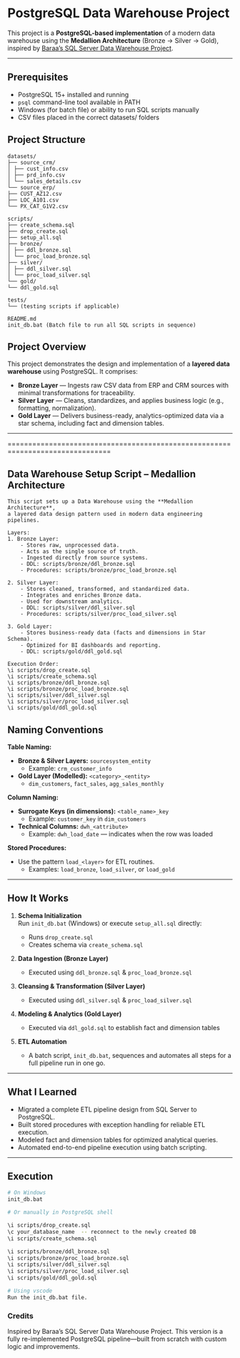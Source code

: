 # PostgreSQL Data Warehouse Project

This project is a **PostgreSQL-based implementation** of a modern data warehouse using the **Medallion Architecture** (Bronze → Silver → Gold), inspired by [Baraa’s SQL Server Data Warehouse Project](https://github.com/DataWithBaraa/sql-data-warehouse-project).

---
## Prerequisites
- PostgreSQL 15+ installed and running
- `psql` command-line tool available in PATH
- Windows (for batch file) or ability to run SQL scripts manually
- CSV files placed in the correct datasets/ folders

##  Project Structure
```
datasets/
├── source_crm/
│ ├── cust_info.csv
│ ├── prd_info.csv
│ └── sales_details.csv
└── source_erp/
├── CUST_AZ12.csv
├── LOC_A101.csv
└── PX_CAT_G1V2.csv

scripts/
├── create_schema.sql
├── drop_create.sql
├── setup_all.sql
├── bronze/
│ ├── ddl_bronze.sql
│ └── proc_load_bronze.sql
├── silver/
│ ├── ddl_silver.sql
│ └── proc_load_silver.sql
└── gold/
└── ddl_gold.sql

tests/
└── (testing scripts if applicable)

README.md
init_db.bat (Batch file to run all SQL scripts in sequence)
```

##  Project Overview

This project demonstrates the design and implementation of a **layered data warehouse** using PostgreSQL. It comprises:

- **Bronze Layer** — Ingests raw CSV data from ERP and CRM sources with minimal transformations for traceability.
- **Silver Layer** — Cleans, standardizes, and applies business logic (e.g., formatting, normalization).
- **Gold Layer** — Delivers business-ready, analytics-optimized data via a star schema, including fact and dimension tables.

---

===============================================================================
## Data Warehouse Setup Script – Medallion Architecture

```
This script sets up a Data Warehouse using the **Medallion Architecture**,
a layered data design pattern used in modern data engineering pipelines.

Layers:
1. Bronze Layer:
    - Stores raw, unprocessed data.
    - Acts as the single source of truth.
    - Ingested directly from source systems.
    - DDL: scripts/bronze/ddl_bronze.sql
    - Procedures: scripts/bronze/proc_load_bronze.sql

2. Silver Layer:
    - Stores cleaned, transformed, and standardized data.
    - Integrates and enriches Bronze data.
    - Used for downstream analytics.
    - DDL: scripts/silver/ddl_silver.sql
    - Procedures: scripts/silver/proc_load_silver.sql

3. Gold Layer:
    - Stores business-ready data (facts and dimensions in Star Schema).
    - Optimized for BI dashboards and reporting.
    - DDL: scripts/gold/ddl_gold.sql

Execution Order:
\i scripts/drop_create.sql
\i scripts/create_schema.sql
\i scripts/bronze/ddl_bronze.sql
\i scripts/bronze/proc_load_bronze.sql
\i scripts/silver/ddl_silver.sql
\i scripts/silver/proc_load_silver.sql
\i scripts/gold/ddl_gold.sql
```


##  Naming Conventions

**Table Naming:**

- **Bronze & Silver Layers:** `sourcesystem_entity`  
  - Example: `crm_customer_info`  
- **Gold Layer (Modelled):** `<category>_<entity>`  
  - `dim_customers`, `fact_sales`, `agg_sales_monthly`

**Column Naming:**

- **Surrogate Keys (in dimensions):** `<table_name>_key`  
  - Example: `customer_key` in `dim_customers`  
- **Technical Columns:** `dwh_<attribute>`  
  - Example: `dwh_load_date` — indicates when the row was loaded

**Stored Procedures:**

- Use the pattern `load_<layer>` for ETL routines.  
  - Examples: `load_bronze`, `load_silver`, or `load_gold`

---

##  How It Works

1. **Schema Initialization**  
   Run `init_db.bat` (Windows) or execute `setup_all.sql` directly:  
   - Runs `drop_create.sql`  
   - Creates schema via `create_schema.sql`

2. **Data Ingestion (Bronze Layer)**  
   - Executed using `ddl_bronze.sql` & `proc_load_bronze.sql`

3. **Cleansing & Transformation (Silver Layer)**  
   - Executed using `ddl_silver.sql` & `proc_load_silver.sql`

4. **Modeling & Analytics (Gold Layer)**  
   - Executed via `ddl_gold.sql` to establish fact and dimension tables

5. **ETL Automation**  
   - A batch script, `init_db.bat`, sequences and automates all steps for a full pipeline run in one go.

---

##  What I Learned

- Migrated a complete ETL pipeline design from SQL Server to PostgreSQL.
- Built stored procedures with exception handling for reliable ETL execution.
- Modeled fact and dimension tables for optimized analytical queries.
- Automated end-to-end pipeline execution using batch scripting.



---

##  Execution

```bash
# On Windows
init_db.bat

# Or manually in PostgreSQL shell

\i scripts/drop_create.sql
\c your_database_name  -- reconnect to the newly created DB
\i scripts/create_schema.sql

\i scripts/bronze/ddl_bronze.sql
\i scripts/bronze/proc_load_bronze.sql
\i scripts/silver/ddl_silver.sql
\i scripts/silver/proc_load_silver.sql
\i scripts/gold/ddl_gold.sql

# Using vscode
Run the init_db.bat file.
```

### Credits
Inspired by Baraa’s SQL Server Data Warehouse Project. This version is a fully re-implemented PostgreSQL pipeline—built from scratch with custom logic and improvements.








